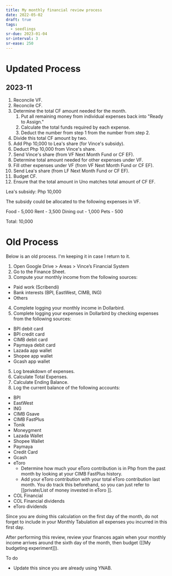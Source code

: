 ```yaml
---
title: My monthly financial review process
date: 2022-05-02
draft: true
tags:
  - seedlings
sr-due: 2023-01-04
sr-interval: 3
sr-ease: 250
---
```

# Updated Process

## 2023-11

1. Reconcile VF.
2. Reconcile CF.
3. Determine the total CF amount needed for the month.
	1. Put all remaining money from individual expenses back into "Ready to Assign."
	2. Calculate the total funds required by each expense.
	3. Deduct the number from step 1 from the number from step 2.
4. Divide this total CF amount by two.
5. Add Php 10,000 to Lea's share (for Vince's subsidy).
6. Deduct Php 10,000 from Vince's share.
7. Send Vince's share (from VF Next Month Fund or CF EF).
8. Determine total amount needed for other expenses under VF.
9. Fill other expenses under VF (from VF Next Month Fund or CF EF).
10. Send Lea's share (from LF Next Month Fund or CF EF).
11. Budget CF.
12. Ensure that the total amount in Uno matches total amount of CF EF.

Lea's subsidy: Php 10,000

The subsidy could be allocated to the following expenses in VF.

Food - 5,000
Rent - 3,500
Dining out - 1,000
Pets - 500

Total: 10,000

# Old Process

Below is an old process. I'm keeping it in case I return to it.

1. Open Google Drive > Areas > Vince’s Financial System
2. Go to the Finance Sheet.
3. Compute your monthly income from the following sources:
- Paid work (Scribendi)
- Bank interests (BPI, EastWest, CIMB, ING)
- Others
4. Complete logging your monthly income in Dollarbird.
5. Complete logging your expenses in Dollarbird by checking expenses from the following sources:
- BPI debit card
- BPI credit card
- CIMB debit card
- Paymaya debit card
- Lazada app wallet
- Shopee app wallet
- Gcash app wallet
5. Log breakdown of expenses.
6. Calculate Total Expenses.
7. Calculate Ending Balance.
8. Log the current balance of the following accounts:
- BPI
- EastWest
- ING
- CIMB Gsave
- CIMB FastPlus
- Tonik
- Moneygment
- Lazada Wallet
- Shopee Wallet
- Paymaya
- Credit Card
- Gcash
- eToro
   - Determine how much your eToro contribution is in Php from the past month by looking at your CIMB FastPlus history.
   - Add your eToro contribution with your total eToro contribution last month. You do track this beforehand, so you can just refer to [[private/List of money invested in eToro ]].
- COL Financial
- COL Financial dividends
- eToro dividends

Since you are doing this calculation on the first day of the month, do not forget to include in your Monthly Tabulation all expenses you incurred in this first day.

After performing this review, review your finances again when your monthly income arrives around the sixth day of the month, then budget ([[My budgeting experiment]]).

To do
- Update this since you are already using YNAB.